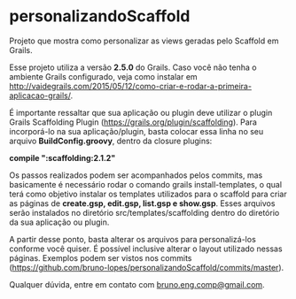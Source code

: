 # personalizandoScaffold
Projeto que mostra como personalizar as views geradas pelo Scaffold em Grails.

Esse projeto utiliza a versão <b>2.5.0</b> do Grails. Caso você não tenha o ambiente Grails configurado, veja como instalar em http://vaidegrails.com/2015/05/12/como-criar-e-rodar-a-primeira-aplicacao-grails/.

É importante ressaltar que sua aplicação ou plugin deve utilizar o plugin Grails Scaffolding Plugin (https://grails.org/plugin/scaffolding). Para incorporá-lo na sua aplicação/plugin, basta colocar essa linha no seu arquivo <b>BuildConfig.groovy</b>, dentro da closure plugins:

<b>compile ":scaffolding:2.1.2"</b>

Os passos realizados podem ser acompanhados pelos commits, mas basicamente é necessário rodar o comando grails install-templates, o qual terá como objetivo instalar os templates utilizados para o scaffold para criar as páginas de <b>create.gsp, edit.gsp, list.gsp e show.gsp</b>. Esses arquivos serão instalados no diretório src/templates/scaffolding dentro do diretório da sua aplicação ou plugin.

A partir desse ponto, basta alterar os arquivos para personalizá-los conforme você quiser. É possível inclusive alterar o layout utilizado nessas páginas. Exemplos podem ser vistos nos commits (https://github.com/bruno-lopes/personalizandoScaffold/commits/master).

Qualquer dúvida, entre em contato com bruno.eng.comp@gmail.com.
